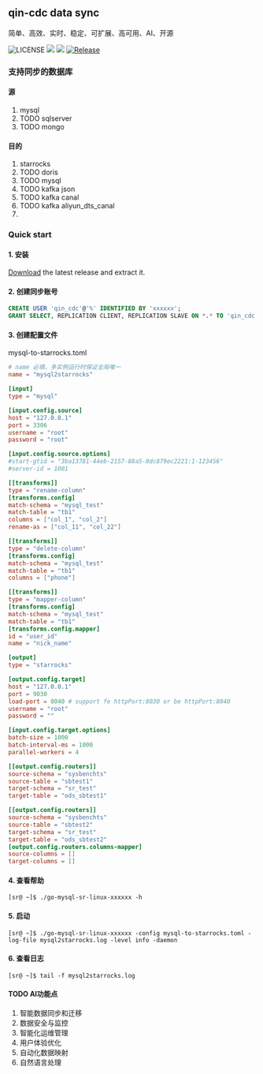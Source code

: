 ## qin-cdc data sync
简单、高效、实时、稳定、可扩展、高可用、AI、开源

![LICENSE](https://img.shields.io/badge/license-AGPLv3%20-blue.svg)
![](https://img.shields.io/github/languages/top/sqlpub/qin-cdc)
![](https://img.shields.io/badge/build-release-brightgreen.svg)
[![Release](https://img.shields.io/github/release/sqlpub/qin-cdc.svg?style=flat-square)](https://github.com/sqlpub/qin-cdc/releases)

### 支持同步的数据库
#### 源
1. mysql
2. TODO sqlserver
3. TODO mongo

#### 目的
1. starrocks
2. TODO doris
3. TODO mysql
4. TODO kafka json
5. TODO kafka canal
6. TODO kafka aliyun_dts_canal
7. 
### Quick start
#### 1. 安装
[Download](https://github.com/sqlpub/qin-cdc/releases/latest) the latest release and extract it.

#### 2. 创建同步账号
```sql
CREATE USER 'qin_cdc'@'%' IDENTIFIED BY 'xxxxxx';
GRANT SELECT, REPLICATION CLIENT, REPLICATION SLAVE ON *.* TO 'qin_cdc'@'%';
```
#### 3. 创建配置文件
mysql-to-starrocks.toml
```toml
# name 必填，多实例运行时保证全局唯一
name = "mysql2starrocks"

[input]
type = "mysql"

[input.config.source]
host = "127.0.0.1"
port = 3306
username = "root"
password = "root"

[input.config.source.options]
#start-gtid = "3ba13781-44eb-2157-88a5-0dc879ec2221:1-123456"
#server-id = 1001

[[transforms]]
type = "rename-column"
[transforms.config]
match-schema = "mysql_test"
match-table = "tb1"
columns = ["col_1", "col_2"]
rename-as = ["col_11", "col_22"]

[[transforms]]
type = "delete-column"
[transforms.config]
match-schema = "mysql_test"
match-table = "tb1"
columns = ["phone"]

[[transforms]]
type = "mapper-column"
[transforms.config]
match-schema = "mysql_test"
match-table = "tb1"
[transforms.config.mapper]
id = "user_id"
name = "nick_name"

[output]
type = "starrocks"

[output.config.target]
host = "127.0.0.1"
port = 9030
load-port = 8040 # support fe httpPort:8030 or be httpPort:8040
username = "root"
password = ""

[input.config.target.options]
batch-size = 1000
batch-interval-ms = 1000
parallel-workers = 4

[[output.config.routers]]
source-schema = "sysbenchts"
source-table = "sbtest1"
target-schema = "sr_test"
target-table = "ods_sbtest1"

[[output.config.routers]]
source-schema = "sysbenchts"
source-table = "sbtest2"
target-schema = "sr_test"
target-table = "ods_sbtest2"
[output.config.routers.columns-mapper]
source-columns = []
target-columns = []
```

#### 4. 查看帮助
```shell
[sr@ ~]$ ./go-mysql-sr-linux-xxxxxx -h
```

#### 5. 启动
```shell
[sr@ ~]$ ./go-mysql-sr-linux-xxxxxx -config mysql-to-starrocks.toml -log-file mysql2starrocks.log -level info -daemon
```

#### 6. 查看日志
```shell
[sr@ ~]$ tail -f mysql2starrocks.log
```

#### TODO AI功能点
1. 智能数据同步和迁移
2. 数据安全与监控
3. 智能化运维管理
4. 用户体验优化
5. 自动化数据映射
6. 自然语言处理